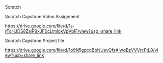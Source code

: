 Scratch

Scratch Capstone Video Assignment

https://drive.google.com/file/d/1s-rToHJDS8ZaiP9xJF0cLlmlokVpVbIF/view?usp=share_link

Scratch Capstone Project file

https://drive.google.com/file/d/1o9N5gpcqBbNUevQfaAlwqBzVVVrcFtL8/view?usp=share_link
